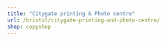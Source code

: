 ```yaml
---
title: "Citygate printing & Photo centre"
url: /bristol/citygate-printing-and-photo-centre/
shop: copyshop
---
```

